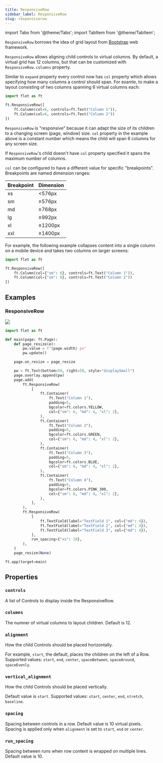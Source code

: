 ```yaml
---
title: ResponsiveRow
sidebar_label: ResponsiveRow
slug: responsiverow
---
```


import Tabs from '@theme/Tabs';
import TabItem from '@theme/TabItem';

`ResponsiveRow` borrows the idea of grid layout from [Bootstrap](https://getbootstrap.com/docs/5.2/layout/grid/) web framework.

`ResponsiveRow` allows aligning child controls to virtual columns. By default, a virtual grid has 12 columns, but that can be customized with `ResponsiveRow.columns` property.

Similar to `expand` property every control now has `col` property which allows specifying how many columns a control should span. For examle, to make a layout consisting of two columns spanning 6 virtual columns each:

```python
import flet as ft

ft.ResponsiveRow([
    ft.Column(col=6, controls=ft.Text("Column 1")),
    ft.Column(col=6, controls=ft.Text("Column 2"))
])
```

`ResponsiveRow` is "responsive" because it can adapt the size of its children to a changing screen (page, window) size. `col` property in the example above is a constant number which means the child will span 6 columns for any screen size.

If `ResponsiveRow`'s child doesn't have `col` property specified it spans the maximum number of columns.

`col` can be configured to have a different value for specific "breakpoints". Breakpoints are named dimension ranges:

| Breakpoint | Dimension |
|---|---|
| xs | <576px |
| sm | ≥576px |
| md | ≥768px |
| lg | ≥992px |
| xl | ≥1200px |
| xxl | ≥1400px |

For example, the following example collapses content into a single column on a mobile device and takes two columns on larger screens:

```python
import flet as ft

ft.ResponsiveRow([
    ft.Column(col={"sm": 6}, controls=ft.Text("Column 1")),
    ft.Column(col={"sm": 6}, controls=ft.Text("Column 2"))
])
```

## Examples

### ResponsiveRow

<img src="/img/docs/controls/responsive-row/responsive-layout.gif" className="screenshot-100"/>

<Tabs groupId="language">
  <TabItem value="python" label="Python" default>

```python
import flet as ft

def main(page: ft.Page):
    def page_resize(e):
        pw.value = f"{page.width} px"
        pw.update()

    page.on_resize = page_resize

    pw = ft.Text(bottom=50, right=50, style="displaySmall")
    page.overlay.append(pw)
    page.add(
        ft.ResponsiveRow(
            [
                ft.Container(
                    ft.Text("Column 1"),
                    padding=5,
                    bgcolor=ft.colors.YELLOW,
                    col={"sm": 6, "md": 4, "xl": 2},
                ),
                ft.Container(
                    ft.Text("Column 2"),
                    padding=5,
                    bgcolor=ft.colors.GREEN,
                    col={"sm": 6, "md": 4, "xl": 2},
                ),
                ft.Container(
                    ft.Text("Column 3"),
                    padding=5,
                    bgcolor=ft.colors.BLUE,
                    col={"sm": 6, "md": 4, "xl": 2},
                ),
                ft.Container(
                    ft.Text("Column 4"),
                    padding=5,
                    bgcolor=ft.colors.PINK_300,
                    col={"sm": 6, "md": 4, "xl": 2},
                ),
            ],
        ),
        ft.ResponsiveRow(
            [
                ft.TextField(label="TextField 1", col={"md": 4}),
                ft.TextField(label="TextField 2", col={"md": 4}),
                ft.TextField(label="TextField 3", col={"md": 4}),
            ],
            run_spacing={"xs": 10},
        ),
    )
    page_resize(None)

ft.app(target=main)
```
  </TabItem>
</Tabs>

## Properties

### `controls`

A list of Controls to display inside the ResponsiveRow.

### `columns`

The numner of virtual columns to layout children. Default is 12.

### `alignment`

How the child Controls should be placed horizontally.

For example, `start`, the default, places the children on the left of a Row. Supported values: `start`, `end`, `center`, `spaceBetween`, `spaceAround`, `spaceEvenly`.

### `vertical_alignment`

How the child Controls should be placed vertically.

Default value is `start`. Supported values: `start`, `center`, `end`, `stretch`, `baseline`.

### `spacing`

Spacing between controls in a row. Default value is 10 virtual pixels. Spacing is applied only when `alignment` is set to `start`, `end` or `center`.

### `run_spacing`

Spacing between runs when row content is wrapped on multiple lines. Default value is 10.